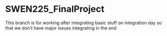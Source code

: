 # SWEN225_FinalProject


This branch is for working after integrating basic stuff on integration day so that we don't have major issues integrating in the end
